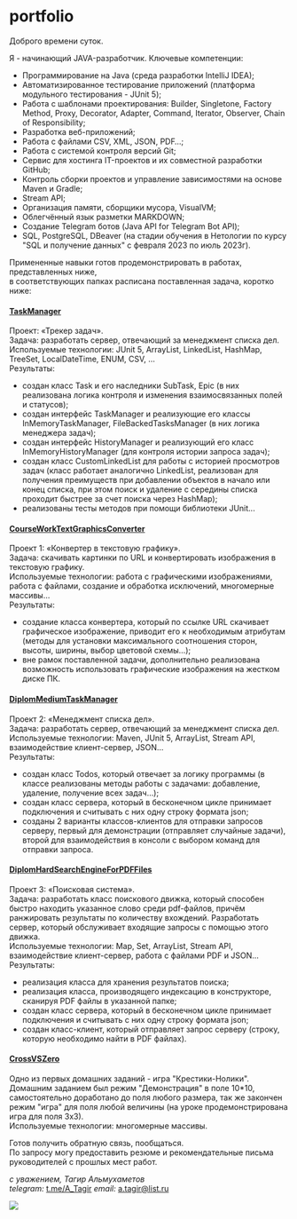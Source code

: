 # **portfolio**
Доброго времени суток.

Я - начинающий JAVA-разработчик. Ключевые компетенции:  
*	Программирование на Java (среда разработки IntelliJ IDEA); 
*	Автоматизированное тестирование приложений (платформа модульного тестирования - JUnit 5);
*	Работа с шаблонами проектирования: Builder, Singletone, Factory Method, Proxy, Decorator, Adapter, Command, Iterator, Observer, Chain of Responsibility; 
*	Разработка веб-приложений; 
*	Работа с файлами CSV, XML, JSON, PDF…;
*	Работа с системой контроля версий Git; 
*	Сервис для хостинга IT-проектов и их совместной разработки GitHub;
*	Контроль сборки проектов и управление зависимостями на основе Maven и Gradle;
*	Stream API;
*	Организация памяти, сборщики мусора, VisualVM; 
*	Облегчённый язык разметки MARKDOWN;
*	Создание Telegram ботов (Java API for Telegram Bot API);
*	SQL, PostgreSQL, DBeaver (на стадии обучения в Нетологии по курсу "SQL и получение данных" с февраля 2023 по июль 2023г).

Примененные навыки готов продемонстрировать в работах, представленных ниже,  
в соответствующих папках расписана поставленная задача, коротко ниже:  

#### [TaskManager](https://github.com/AlmukhametovT/portfolio/tree/master/TaskManager)
Проект:  «Трекер задач».  
Задача:  разработать сервер, отвечающий за менеджмент списка дел.  
Используемые технологии: JUnit 5, ArrayList, LinkedList, HashMap, TreeSet, LocalDateTime, ENUM, CSV, …  
Результаты:  
- создан класс Task и его наследники SubTask, Epic (в них реализована логика контроля и изменения взаимосвязанных полей и статусов);  
- создан интерфейс TaskManager и реализующие его классы InMemoryTaskManager, FileBackedTasksManager (в них логика менеджера задач);  
- создан интерфейс HistoryManager и реализующий его класс InMemoryHistoryManager (для контроля истории запроса задач);  
- создан класс CustomLinkedList для работы с историей просмотров задач (класс работает аналогично LinkedList, реализован для получения преимуществ при добавлении объектов в начало или конец списка, при этом поиск и удаление с середины списка проходит быстрее за счет поиска через HashMap);  
- реализованы тесты методов при помощи библиотеки JUnit...

#### [CourseWorkTextGraphicsConverter](https://github.com/AlmukhametovT/portfolio/tree/master/CourseWorkTextGraphicsConverter)
Проект 1: «Конвертер в текстовую графику».  
Задача: скачивать картинки по URL и конвертировать изображения в текстовую графику.  
Используемые технологии: работа с графическими изображениями, работа с файлами, создание и обработка исключений, многомерные массивы…  
Результаты:  
- создание класса конвертера, который по ссылке URL скачивает графическое изображение, приводит его к необходимым атрибутам (методы для установки максимального соотношения сторон, высоты, ширины, выбор цветовой схемы…);  
- вне рамок поставленной задачи, дополнительно реализована возможность использовать графические изображения на жестком диске ПК.  

#### [DiplomMediumTaskManager](https://github.com/AlmukhametovT/portfolio/tree/master/DiplomMediumTaskManager)
Проект 2: «Менеджмент списка дел».  
Задача:  разработать сервер, отвечающий за менеджмент списка дел.  
Используемые технологии: Maven, JUnit 5, ArrayList, Stream API, взаимодействие клиент-сервер, JSON…  
Результаты:  
- создан класс Todos, который отвечает за логику программы (в классе реализованы методы работы с задачами: добавление, удаление, получение всех задач…);  
- создан класс сервера, который в бесконечном цикле принимает подключения и считывать с них одну строку формата json;  
- созданы 2 варианты классов-клиентов для отправки запросов серверу, первый для демонстрации (отправляет случайные задачи), второй для взаимодействия в консоли с выбором команд для отправки запроса.  

#### [DiplomHardSearchEngineForPDFFiles](https://github.com/AlmukhametovT/portfolio/tree/master/DiplomHardSearchEngineForPDFFiles)
Проект 3: «Поисковая система».  
Задача:  разработать класс поискового движка, который способен быстро находить указанное слово среди pdf-файлов, причём ранжировать результаты по количеству вхождений. Разработать сервер, который обслуживает входящие запросы с помощью этого движка.  
Используемые технологии: Map, Set, ArrayList, Stream API, взаимодействие клиент-сервер, работа с файлами PDF и JSON…  
Результаты:  
- реализация класса для хранения результатов поиска;  
- реализация класса, производящего индексацию в конструкторе, сканируя PDF файлы в указанной папке;  
- создан класс сервера, который в бесконечном цикле принимает подключения и считывать с них одну строку формата json;  
- создан класс-клиент, который отправляет запрос серверу (строку, которую необходимо найти в PDF файлах).  

#### [CrossVSZero](https://github.com/AlmukhametovT/portfolio/tree/master/CrossVSZero/src)
Одно из первых домашних заданий - игра "Крестики-Нолики".  
Домашним заданием был режим "Демонстрация" в поле 10*10, самостоятельно доработано до поля любого размера, так же закончен режим "игра" для поля любой величины (на уроке продемонстрирована игра для поля 3х3).  
Используемые технологии: многомерные массивы.
 
Готов получить обратную связь, пообщаться.   
По запросу могу предоставить резюме и рекомендательные письма руководителей с прошлых мест работ.  

*с уважением, Тагир Альмухаметов*  
*telegram:* [t.me/A_Tagir](https://t.me/A_Tagir)
*email:* a.tagir@list.ru

![](https://www.cybernewsgroup.co.uk/wp-content/uploads/2022/04/1359a7ca21260cd64dee06462673ce7a.jpeg)

